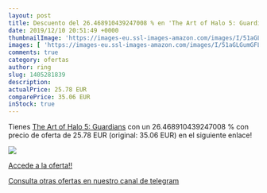 ```yaml
---
layout: post
title: Descuento del 26.468910439247008 % en 'The Art of Halo 5: Guardians'
date: 2019/12/10 20:51:49 +0000
thumbnailImage: 'https://images-eu.ssl-images-amazon.com/images/I/51aGLGumGFL._SL200_.jpg'
images: [ 'https://images-eu.ssl-images-amazon.com/images/I/51aGLGumGFL._SL200_.jpg' ]
comments: true
category: ofertas
author: ring
slug: 1405281839
description:
actualPrice: 25.78 EUR
comparePrice: 35.06 EUR
inStock: true
---
```


Tienes [The Art of Halo 5: Guardians](https://www.amazon.com/dp/1405281839/?tag=redken08-20) con un 26.468910439247008 % con precio de oferta de 25.78 EUR (original: 35.06 EUR) en el siguiente enlace!

[![](https://images-eu.ssl-images-amazon.com/images/I/51aGLGumGFL._SL200_.jpg)](https://www.amazon.com/dp/1405281839/?tag=redken08-20)

[Accede a la oferta!!](https://www.amazon.com/dp/1405281839/?tag=redken08-20)

[Consulta otras ofertas en nuestro canal de telegram](https://t.me/s/ofertas25)
